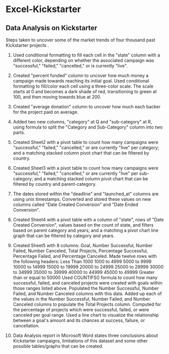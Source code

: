# Excel-Kickstarter

## Data Analysis on Kickstarter

Steps taken to uncover some of the market trends of four thousand past Kickstarter projects . 

1) Used conditional formatting to fill each cell in the "state" column with a different color, depending on whether the associated campaign was "successful," "failed," "cancelled," or is currently "live".

2) Created "percent funded" column to uncover how much money a campaign made towards reaching its initial goal. Used conditional formatting to fill/color each cell using a three-color scale. The scale starts at 0 and becomes a dark shade of red, transitioning to green at 100, and then moving towards blue at 200.

3) Created "average donation" column to uncover how much each backer for the project paid on average.

4) Added two new columns, "category" at Q and "sub-category" at R, using formula to split the "Category and Sub-Category" column into two parts.

5) Created Sheet2 with a pivot table to count how many campaigns were "successful," "failed," "cancelled," or are currently "live" per category; and a matching stacked column pivot chart that can be filtered by country.

6) Created Sheet3 with a pivot table to count how many campaigns were "successful," "failed," "cancelled," or are currently "live" per sub-category; and a matching stacked column pivot chart that can be filtered by country and parent-category.

7) The dates stored within the "deadline" and "launched_at" columns are using unix timestamps. Converted and stored these values on new columns called "Date Created Conversion" and "Date Ended Conversion".

8) Created Sheet4 with a pivot table with a column of "state", rows of "Date Created Conversion", values based on the count of state, and filters based on parent category and years; and a matching a pivot chart line graph that can be filtered by category and years.

9) Created Sheet5 with 8 columns: Goal, Number Successful, Number Failed, Number Canceled, Total Projects, Percentage Successful, Percentage Failed, and Percentage Canceled. Made twelve rows with the following headers:
Less Than 1000
1000 to 4999
5000 to 9999
10000 to 14999
15000 to 19999
20000 to 24999
25000 to 29999
30000 to 34999
35000 to 39999
40000 to 44999
45000 to 49999
Greater than or equal to 50000
Used COUNTIFS() formula to count how many successful, failed, and canceled projects were created with goals within those ranges listed above. Populated the Number Successful, Number Failed, and Number Canceled columns with this data. Added up each of the values in the Number Successful, Number Failed, and Number Canceled columns to populate the Total Projects column. Computed for the percentage of projects which were successful, failed, or were canceled per goal range. Used a line chart to visualize the relationship between a goal's amount and its chances at success, failure, or cancellation.

10) Data Analysis report in Microsoft Word states three conclusions about Kickstarter campaigns, limitations of this dataset and some other possible tables/graphs that can be created.
